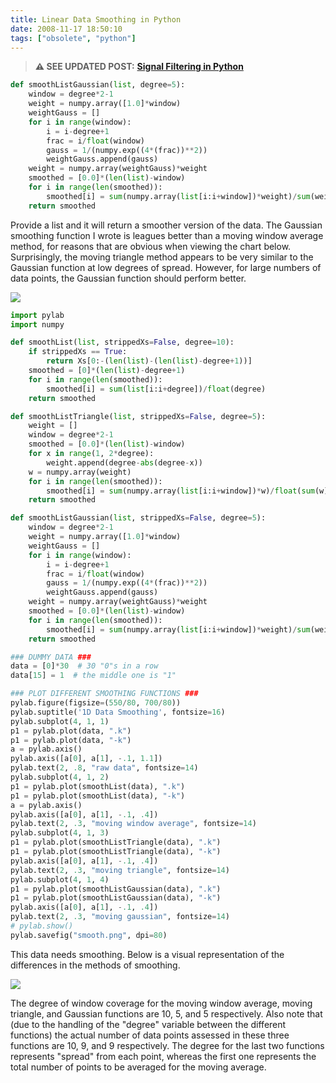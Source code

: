 ```yaml
---
title: Linear Data Smoothing in Python
date: 2008-11-17 18:50:10
tags: ["obsolete", "python"]
---
```




> **⚠️ SEE UPDATED POST:** [**Signal Filtering in Python**](https://swharden.com/blog/2020-09-23-signal-filtering-in-python/)

```python
def smoothListGaussian(list, degree=5):
    window = degree*2-1
    weight = numpy.array([1.0]*window)
    weightGauss = []
    for i in range(window):
        i = i-degree+1
        frac = i/float(window)
        gauss = 1/(numpy.exp((4*(frac))**2))
        weightGauss.append(gauss)
    weight = numpy.array(weightGauss)*weight
    smoothed = [0.0]*(len(list)-window)
    for i in range(len(smoothed)):
        smoothed[i] = sum(numpy.array(list[i:i+window])*weight)/sum(weight)
    return smoothed
```

Provide a list and it will return a smoother version of the data. The Gaussian smoothing function I wrote is leagues better than a moving window average method, for reasons that are obvious when viewing the chart below. Surprisingly, the moving triangle method appears to be very similar to the Gaussian function at low degrees of spread. However, for large numbers of data points, the Gaussian function should perform better.

<div class="text-center">

![](https://swharden.com/static/2008/11/17/smooth.png)

</div>

```python
import pylab
import numpy

def smoothList(list, strippedXs=False, degree=10):
    if strippedXs == True:
        return Xs[0:-(len(list)-(len(list)-degree+1))]
    smoothed = [0]*(len(list)-degree+1)
    for i in range(len(smoothed)):
        smoothed[i] = sum(list[i:i+degree])/float(degree)
    return smoothed

def smoothListTriangle(list, strippedXs=False, degree=5):
    weight = []
    window = degree*2-1
    smoothed = [0.0]*(len(list)-window)
    for x in range(1, 2*degree):
        weight.append(degree-abs(degree-x))
    w = numpy.array(weight)
    for i in range(len(smoothed)):
        smoothed[i] = sum(numpy.array(list[i:i+window])*w)/float(sum(w))
    return smoothed

def smoothListGaussian(list, strippedXs=False, degree=5):
    window = degree*2-1
    weight = numpy.array([1.0]*window)
    weightGauss = []
    for i in range(window):
        i = i-degree+1
        frac = i/float(window)
        gauss = 1/(numpy.exp((4*(frac))**2))
        weightGauss.append(gauss)
    weight = numpy.array(weightGauss)*weight
    smoothed = [0.0]*(len(list)-window)
    for i in range(len(smoothed)):
        smoothed[i] = sum(numpy.array(list[i:i+window])*weight)/sum(weight)
    return smoothed

### DUMMY DATA ###
data = [0]*30  # 30 "0"s in a row
data[15] = 1  # the middle one is "1"

### PLOT DIFFERENT SMOOTHING FUNCTIONS ###
pylab.figure(figsize=(550/80, 700/80))
pylab.suptitle('1D Data Smoothing', fontsize=16)
pylab.subplot(4, 1, 1)
p1 = pylab.plot(data, ".k")
p1 = pylab.plot(data, "-k")
a = pylab.axis()
pylab.axis([a[0], a[1], -.1, 1.1])
pylab.text(2, .8, "raw data", fontsize=14)
pylab.subplot(4, 1, 2)
p1 = pylab.plot(smoothList(data), ".k")
p1 = pylab.plot(smoothList(data), "-k")
a = pylab.axis()
pylab.axis([a[0], a[1], -.1, .4])
pylab.text(2, .3, "moving window average", fontsize=14)
pylab.subplot(4, 1, 3)
p1 = pylab.plot(smoothListTriangle(data), ".k")
p1 = pylab.plot(smoothListTriangle(data), "-k")
pylab.axis([a[0], a[1], -.1, .4])
pylab.text(2, .3, "moving triangle", fontsize=14)
pylab.subplot(4, 1, 4)
p1 = pylab.plot(smoothListGaussian(data), ".k")
p1 = pylab.plot(smoothListGaussian(data), "-k")
pylab.axis([a[0], a[1], -.1, .4])
pylab.text(2, .3, "moving gaussian", fontsize=14)
# pylab.show()
pylab.savefig("smooth.png", dpi=80)
```

This data needs smoothing. Below is a visual representation of the differences in the methods of smoothing.

<div class="text-center">

![](https://swharden.com/static/2008/11/17/smooth2.png)

</div>

The degree of window coverage for the moving window average, moving triangle, and Gaussian functions are 10, 5, and 5 respectively. Also note that (due to the handling of the "degree" variable between the different functions) the actual number of data points assessed in these three functions are 10, 9, and 9 respectively. The degree for the last two functions represents "spread" from each point, whereas the first one represents the total number of points to be averaged for the moving average.